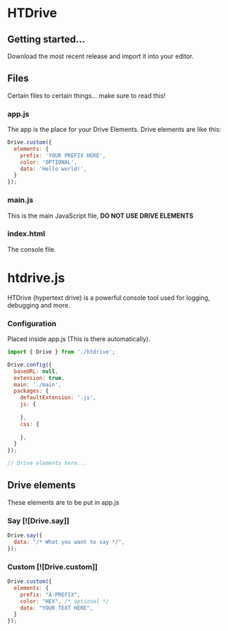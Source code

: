# HTDrive

## Getting started...
Download the most recent release and import it into your editor.

## Files
Certain files to certain things... make sure to read this!

### app.js
The app is the place for your Drive Elements.
Drive elements are like this:
```js
Drive.custom({
  elements: {
    prefix: 'YOUR PREFIX HERE',
    color: 'OPTIONAL',
    data: 'Hello world!',
  }
});
```

### main.js
This is the main JavaScript file, **DO NOT USE DRIVE ELEMENTS**

### index.html
The console file.

# htdrive.js
HTDrive (hypertext drive) is a powerful console tool used for logging, debugging and more.

### Configuration
Placed inside app.js (This is there automatically).
```js
import { Drive } from './htdrive';

Drive.config({
  baseURL: null,
  extension: true,
  main: './main',
  packages: {
    defaultExtension: '.js',
    js: {
      
    },
    css: {
      
    },
  }
}); 

// Drive elements here...
```

## Drive elements
These elements are to be put in app.js

### Say [![Drive.say]]
```js
Drive.say({
  data: "/* What you want to say */",
});
```

### Custom [![Drive.custom]]
```js
Drive.custom({
  elements: {
    prefix: "A-PREFIX",
    color: "HEX", /* optional */
    data: "YOUR TEXT HERE",
  }
});
